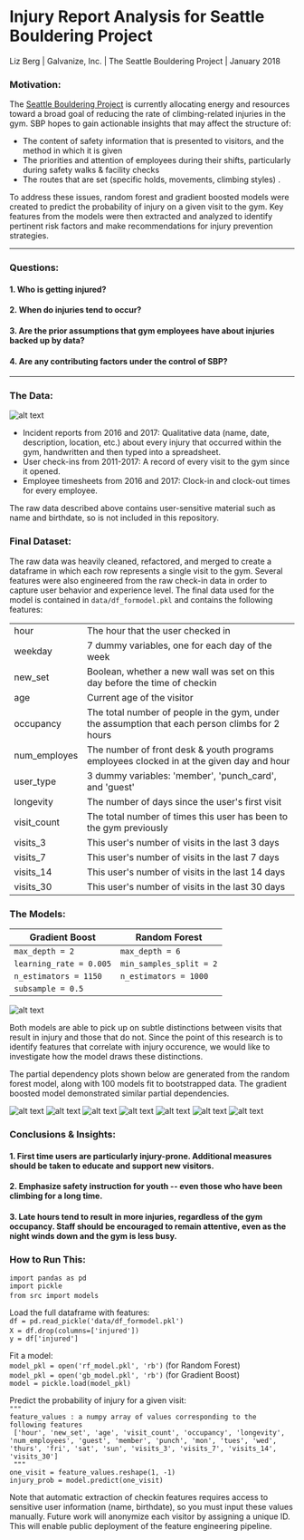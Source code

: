 # Injury Report Analysis for Seattle Bouldering Project  
Liz Berg | Galvanize, Inc. | The Seattle Bouldering Project | January 2018

### Motivation: 
The [Seattle Bouldering Project](seattlboulderingproject.com) is currently allocating energy and resources toward a broad goal of reducing the rate of climbing-related injuries in the gym. SBP hopes to gain actionable insights that may affect the structure of:
* The content of safety information that is presented to visitors, and the method in which it is given
* The priorities and attention of employees during their shifts, particularly during safety walks & facility checks
* The routes that are set (specific holds, movements, climbing styles) . 

To address these issues, random forest and gradient boosted models were created to predict the probability of injury on a given visit to the gym. Key features from the models were then extracted and analyzed to identify pertinent risk factors and make recommendations for injury prevention strategies. 

---

### Questions:
#### 1. Who is getting injured?
#### 2. When do injuries tend to occur?
#### 3. Are the prior assumptions that gym employees have about injuries backed up by data?
#### 4. Are any contributing factors under the control of SBP?

---

### The Data: 
![alt text](https://github.com/elisabeth-berg/sbp-injury/blob/master/img/data.png)

* Incident reports from 2016 and 2017: Qualitative data (name, date, description, location, etc.) about every injury that occurred within the gym, handwritten and then typed into a spreadsheet. 
   
* User check-ins from 2011-2017: A record of every visit to the gym since it opened. 
   
* Employee timesheets from 2016 and 2017: Clock-in and clock-out times for every employee. 

The raw data described above contains user-sensitive material such as name and birthdate, so is not included in this repository.  

### Final Dataset: 
The raw data was heavily cleaned, refactored, and merged to create a dataframe in which each row represents a single visit to the gym. 
Several features were also engineered from the raw check-in data in order to capture user behavior and experience level. The final data used for the model is contained in `data/df_formodel.pkl` and contains the following features:  

|      |                                   |
|------|-----------------------------------|
| hour | The hour that the user checked in |
| weekday | 7 dummy variables, one for each day of the week |
| new_set | Boolean, whether a new wall was set on this day before the time of checkin |
| age | Current age of the visitor |
| occupancy | The total number of people in the gym, under the assumption that each person climbs for 2 hours |
| num_employes | The number of front desk & youth programs employees clocked in at the given day and hour |
| user_type | 3 dummy variables: 'member', 'punch_card', and 'guest' |
| longevity | The number of days since the user's first visit |
| visit_count | The total number of times this user has been to the gym previously |
| visits_3 | This user's number of visits in the last 3 days |
| visits_7 | This user's number of visits in the last 7 days |
| visits_14 | This user's number of visits in the last 14 days |
| visits_30 | This user's number of visits in the last 30 days |


### The Models: 

| Gradient Boost | Random Forest |
|----------------|---------------|
|`max_depth = 2` | `max_depth = 6`|
|`learning_rate = 0.005` | `min_samples_split = 2` | 
|`n_estimators = 1150` |   `n_estimators = 1000`|
|`subsample = 0.5`|

![alt text](https://github.com/elisabeth-berg/sbp-injury-public/blob/master/img/roc_compare.png)



Both models are able to pick up on subtle distinctions between visits that result in injury and those that do not. 
Since the point of this research is to identify features that correlate with injury occurence, we would like to investigate how the model draws these distinctions.  

The partial dependency plots shown below are generated from the random forest model, along with 100 models fit to bootstrapped data. The gradient boosted model demonstrated similar partial dependencies. 

![alt text](https://github.com/elisabeth-berg/sbp-injury-public/blob/master/img/pd_age.png) 
![alt text](https://github.com/elisabeth-berg/sbp-injury-public/blob/master/img/pd_longevity.png)
![alt text](https://github.com/elisabeth-berg/sbp-injury-public/blob/master/img/pd_occupancy.png)
![alt text](https://github.com/elisabeth-berg/sbp-injury-public/blob/master/img/pd_visit_count.png)
![alt text](https://github.com/elisabeth-berg/sbp-injury-public/blob/master/img/pd_hour.png)
![alt text](https://github.com/elisabeth-berg/sbp-injury-public/blob/master/img/pd_visits_30.png)
![alt text](https://github.com/elisabeth-berg/sbp-injury-public/blob/master/img/pd_visits_14.png)

### Conclusions & Insights: 
#### 1. First time users are particularly injury-prone. Additional measures should be taken to educate and support new visitors. 

#### 2. Emphasize safety instruction for youth -- even those who have been climbing for a long time.

#### 3. Late hours tend to result in more injuries, regardless of the gym occupancy. Staff should be encouraged to remain attentive, even as the night winds down and the gym is less busy. 



### How to Run This:

`import pandas as pd`  
`import pickle`  
`from src import models`  


Load the full dataframe with features:  
`df = pd.read_pickle('data/df_formodel.pkl')`  
`X = df.drop(columns=['injured'])`    
`y = df['injured']` 

Fit a model:  
`model_pkl = open('rf_model.pkl', 'rb')`  (for Random Forest)  
`model_pkl = open('gb_model.pkl', 'rb')`  (for Gradient Boost)   
`model = pickle.load(model_pkl)`

Predict the probability of injury for a given visit:  
`"""`  
`feature_values : a numpy array of values corresponding to the following features`  
` ['hour', 'new_set', 'age', 'visit_count', 'occupancy', 'longevity',  
       'num_employees', 'guest', 'member', 'punch', 'mon', 'tues', 'wed',  
       'thurs', 'fri', 'sat', 'sun', 'visits_3', 'visits_7', 'visits_14', 'visits_30']`  
` """`  
`one_visit = feature_values.reshape(1, -1)`  
`injury_prob = model.predict(one_visit)`  

Note that automatic extraction of checkin features requires access to sensitive user information (name, birthdate), so you must input these values manually. Future work will anonymize each visitor by assigning a unique ID. This will enable public deployment of the feature engineering pipeline. 
